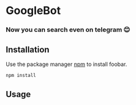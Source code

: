 # GoogleBot

### Now you can search even on telegram 😊


## Installation

Use the package manager [npm](https://www.npmjs.com) to install foobar.

```bash
npm install
```

## Usage

